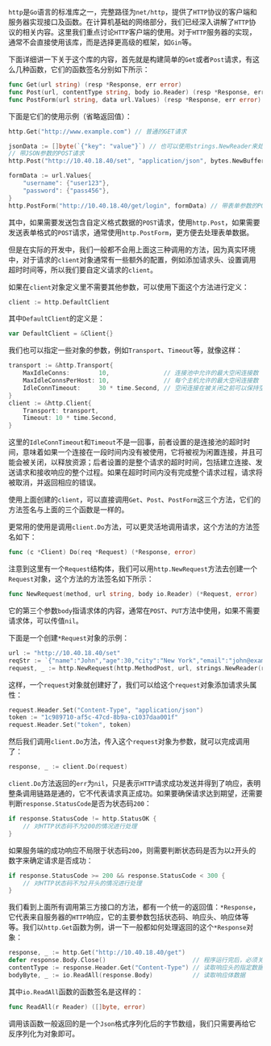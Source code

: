 `http`是`Go`语言的标准库之一，完整路径为`net/http`，提供了`HTTP`协议的客户端和服务器实现接口及函数。在计算机基础的网络部分，我们已经深入讲解了`HTTP`协议的相关内容。这里我们重点讨论`HTTP`客户端的使用。对于`HTTP`服务器的实现，通常不会直接使用该库，而是选择更高级的框架，如`Gin`等。

下面详细讲一下关于这个库的内容，首先就是构建简单的`Get`或者`Post`请求，有这么几种函数，它们的函数签名分别如下所示：

```go
func Get(url string) (resp *Response, err error)
func Post(url, contentType string, body io.Reader) (resp *Response, err error)
func PostForm(url string, data url.Values) (resp *Response, err error)
```

下面是它们的使用示例（省略返回值）：

```go
http.Get("http://www.example.com") // 普通的GET请求

jsonData := []byte(`{"key": "value"}`) // 也可以使用strings.NewReader来处理字符串类型
// 带JSON参数的POST请求
http.Post("http://10.40.18.40/set", "application/json", bytes.NewBuffer(jsonData))

formData := url.Values{
	"username": {"user123"},
	"password": {"pass456"},
}
http.PostForm("http://10.40.18.40/get/login", formData) // 带表单参数的POST请求
```

其中，如果需要发送包含自定义格式数据的`POST`请求，使用`http.Post`，如果需要发送表单格式的` POST `请求，通常使用`http.PostForm`，更方便去处理表单数据。

但是在实际的开发中，我们一般都不会用上面这三种调用的方法，因为真实环境中，对于请求的`client`对象通常有一些额外的配置，例如添加请求头、设置调用超时时间等，所以我们要自定义请求的`client`。

如果在`client`对象定义里不需要其他参数，可以使用下面这个方法进行定义：

```go
client := http.DefaultClient
```

其中`DefaultClient`的定义是：

```go
var DefaultClient = &Client{}
```

我们也可以指定一些对象的参数，例如`Transport`、`Timeout`等，就像这样：

```go
transport := &http.Transport{
	MaxIdleConns:        10,               // 连接池中允许的最大空闲连接数
	MaxIdleConnsPerHost: 10,               // 每个主机允许的最大空闲连接数
	IdleConnTimeout:     30 * time.Second, // 空闲连接在被关闭之前可以保持空闲的最长时间
}
client := &http.Client{
    Transport: transport,
    Timeout: 10 * time.Second,
}
```

这里的`IdleConnTimeout`和`Timeout`不是一回事，前者设置的是连接池的超时时间，意味着如果一个连接在一段时间内没有被使用，它将被视为闲置连接，并且可能会被关闭，以释放资源；后者设置的是整个请求的超时时间，包括建立连接、发送请求和接收响应的整个过程。如果在超时时间内没有完成整个请求过程，请求将被取消，并返回相应的错误。

使用上面创建的`client`，可以直接调用`Get`、`Post`、`PostForm`这三个方法，它们的方法签名与上面的三个函数是一样的。

更常用的使用是调用`client.Do`方法，可以更灵活地调用请求，这个方法的方法签名如下：

```go
func (c *Client) Do(req *Request) (*Response, error)
```

注意到这里有一个`Request`结构体，我们可以用`http.NewRequest`方法去创建一个`Request`对象，这个方法的方法签名如下所示：

```go
func NewRequest(method, url string, body io.Reader) (*Request, error)
```

它的第三个参数`body`指请求体的内容，通常在`POST`、`PUT`方法中使用，如果不需要请求体，可以传值`nil`。

下面是一个创建`*Request`对象的示例：

```go
url := "http://10.40.18.40/set"
reqStr := `{"name":"John","age":30,"city":"New York","email":"john@example.com"}`
request, _ := http.NewRequest(http.MethodPost, url, strings.NewReader(reqStr))
```

这样，一个`request`对象就创建好了，我们可以给这个`request`对象添加请求头属性：

```go
request.Header.Set("Content-Type", "application/json")
token := "1c989710-af5c-47cd-8b9a-c1037daa001f"
request.Header.Set("token", token)
```

然后我们调用`client.Do`方法，传入这个`request`对象为参数，就可以完成调用了：

```go
response, _ := client.Do(request)
```

`client.Do`方法返回的`err`为`nil`，只是表示`HTTP`请求成功发送并得到了响应，表明整条调用链路是通的，它不代表请求真正成功。如果要确保请求达到期望，还需要判断`response.StatusCode`是否为状态码`200`：

```go
if response.StatusCode != http.StatusOK {
	// 对HTTP状态码不为200的情况进行处理
}
```

如果服务端的成功响应不局限于状态码`200`，则需要判断状态码是否为以`2`开头的数字来确定请求是否成功：

```go
if response.StatusCode >= 200 && response.StatusCode < 300 {
	// 对HTTP状态码不为2开头的情况进行处理
}
```

我们看到上面所有调用第三方接口的方法，都有一个统一的返回值：`*Response`，它代表来自服务器的` HTTP `响应，它的主要参数包括状态码、响应头、响应体等等。我们以`http.Get`函数为例，讲一下一般都如何处理返回的这个`*Response`对象：

```go
response, _ := http.Get("http://10.40.18.40/get")
defer response.Body.Close()                        // 程序运行完后，必须关闭回复的主体
contentType := response.Header.Get("Content-Type") // 读取响应头的指定数据
bodyByte, _ := io.ReadAll(response.Body)           // 读取响应体数据
```

其中`io.ReadAll`函数的函数签名是这样的：

```go
func ReadAll(r Reader) ([]byte, error)
```

调用该函数一般返回的是一个`Json`格式序列化后的字节数组，我们只需要再给它反序列化为对象即可。